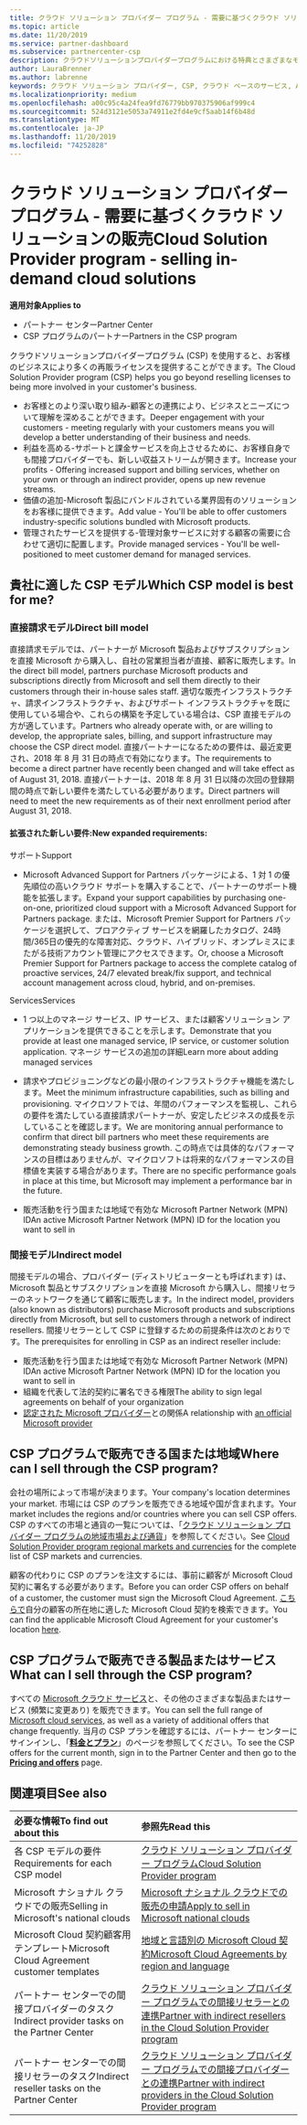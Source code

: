 ```yaml
---
title: クラウド ソリューション プロバイダー プログラム - 需要に基づくクラウド ソリューションの販売 | パートナー センター
ms.topic: article
ms.date: 11/20/2019
ms.service: partner-dashboard
ms.subservice: partnercenter-csp
description: クラウドソリューションプロバイダープログラムにおける特典とさまざまなモデルの詳細について説明します。これにより、新しい顧客や新しい専門知識を活用してビジネスを成長させることができます。
author: LauraBrenner
ms.author: labrenne
keywords: クラウド ソリューション プロバイダー, CSP, クラウド ベースのサービス, Azure, Office 365, Dynamics, CSP パートナ, CSP での販売, 直接パートナー, CSP 直接パートナー, CSP 間接リセラー, 直接 CSP, 間接 CSP, 直接モデル, 間接モデル, 間接リセラー, 間接プロバイダー, プロバイダー, ディストリビューター, クラウド ソリューション プロバイダー プログラム
ms.localizationpriority: medium
ms.openlocfilehash: a00c95c4a24fea9fd76779bb970375906af999c4
ms.sourcegitcommit: 524d3121e5053a74911e2fd4e9cf5aab14f6b48d
ms.translationtype: MT
ms.contentlocale: ja-JP
ms.lasthandoff: 11/20/2019
ms.locfileid: "74252828"
---
```

# <a name="cloud-solution-provider-program---selling-in-demand-cloud-solutions"></a><span data-ttu-id="cc674-104">クラウド ソリューション プロバイダー プログラム - 需要に基づくクラウド ソリューションの販売</span><span class="sxs-lookup"><span data-stu-id="cc674-104">Cloud Solution Provider program - selling in-demand cloud solutions</span></span> 

<span data-ttu-id="cc674-105">**適用対象**</span><span class="sxs-lookup"><span data-stu-id="cc674-105">**Applies to**</span></span>

- <span data-ttu-id="cc674-106">パートナー センター</span><span class="sxs-lookup"><span data-stu-id="cc674-106">Partner Center</span></span>
- <span data-ttu-id="cc674-107">CSP プログラムのパートナー</span><span class="sxs-lookup"><span data-stu-id="cc674-107">Partners in the CSP program</span></span>

<span data-ttu-id="cc674-108">クラウドソリューションプロバイダープログラム (CSP) を使用すると、お客様のビジネスにより多くの再販ライセンスを提供することができます。</span><span class="sxs-lookup"><span data-stu-id="cc674-108">The Cloud Solution Provider program (CSP) helps you go beyond reselling licenses to being more involved in your customer's business.</span></span>
 
- <span data-ttu-id="cc674-109">お客様とのより深い取り組み-顧客との連携により、ビジネスとニーズについて理解を深めることができます。</span><span class="sxs-lookup"><span data-stu-id="cc674-109">Deeper engagement with your customers - meeting regularly with your customers means you will develop a better understanding of their business and needs.</span></span>
- <span data-ttu-id="cc674-110">利益を高める-サポートと課金サービスを向上させるために、お客様自身でも間接プロバイダーでも、新しい収益ストリームが開きます。</span><span class="sxs-lookup"><span data-stu-id="cc674-110">Increase your profits - Offering increased support and billing services, whether on your own or through an indirect provider, opens up new revenue streams.</span></span>  
- <span data-ttu-id="cc674-111">価値の追加-Microsoft 製品にバンドルされている業界固有のソリューションをお客様に提供できます。</span><span class="sxs-lookup"><span data-stu-id="cc674-111">Add value - You'll be able to offer customers industry-specific solutions bundled with Microsoft products.</span></span>
- <span data-ttu-id="cc674-112">管理されたサービスを提供する-管理対象サービスに対する顧客の需要に合わせて適切に配置します。</span><span class="sxs-lookup"><span data-stu-id="cc674-112">Provide managed services - You'll be well-positioned to meet customer demand for managed services.</span></span> 

## <a name="which-csp-model-is-best-for-me"></a><span data-ttu-id="cc674-113">貴社に適した CSP モデル</span><span class="sxs-lookup"><span data-stu-id="cc674-113">Which CSP model is best for me?</span></span>

### <a name="direct-bill-model"></a><span data-ttu-id="cc674-114">直接請求モデル</span><span class="sxs-lookup"><span data-stu-id="cc674-114">Direct bill model</span></span>

 <span data-ttu-id="cc674-115">直接請求モデルでは、パートナーが Microsoft 製品およびサブスクリプションを直接 Microsoft から購入し、自社の営業担当者が直接、顧客に販売します。</span><span class="sxs-lookup"><span data-stu-id="cc674-115">In the direct bill model, partners purchase Microsoft products and subscriptions directly from Microsoft and sell them directly to their customers through their in-house sales staff.</span></span> <span data-ttu-id="cc674-116">適切な販売インフラストラクチャ、請求インフラストラクチャ、およびサポート インフラストラクチャを既に使用している場合や、これらの構築を予定している場合は、CSP 直接モデルの方が適しています。</span><span class="sxs-lookup"><span data-stu-id="cc674-116">Partners who already operate with, or are willing to develop, the appropriate sales, billing, and support infrastructure may choose the CSP direct model.</span></span> <span data-ttu-id="cc674-117">直接パートナーになるための要件は、最近変更され、2018 年 8 月 31 日の時点で有効になります。</span><span class="sxs-lookup"><span data-stu-id="cc674-117">The requirements to become a direct partner have recently been changed and will take effect as of August 31, 2018.</span></span> <span data-ttu-id="cc674-118">直接パートナーは、2018 年 8 月 31 日以降の次回の登録期間の時点で新しい要件を満たしている必要があります。</span><span class="sxs-lookup"><span data-stu-id="cc674-118">Direct partners will need to meet the new requirements as of their next enrollment period after August 31, 2018.</span></span>


#### <a name="new-expanded-requirements"></a><span data-ttu-id="cc674-119">拡張された新しい要件:</span><span class="sxs-lookup"><span data-stu-id="cc674-119">New expanded requirements:</span></span>

<span data-ttu-id="cc674-120">サポート</span><span class="sxs-lookup"><span data-stu-id="cc674-120">Support</span></span>
- <span data-ttu-id="cc674-121">Microsoft Advanced Support for Partners パッケージによる、1 対 1 の優先順位の高いクラウド サポートを購入することで、パートナーのサポート機能を拡張します。</span><span class="sxs-lookup"><span data-stu-id="cc674-121">Expand your support capabilities by purchasing one-on-one, prioritized cloud support with a Microsoft Advanced Support for Partners package.</span></span> <span data-ttu-id="cc674-122">または、Microsoft Premier Support for Partners パッケージを選択して、プロアクティブ サービスを網羅したカタログ、24時間/365日の優先的な障害対応、クラウド、ハイブリッド、オンプレミスにまたがる技術アカウント管理にアクセスできます。</span><span class="sxs-lookup"><span data-stu-id="cc674-122">Or, choose a Microsoft Premier Support for Partners package to access the complete catalog of proactive services, 24/7 elevated break/fix support, and technical account management across cloud, hybrid, and on-premises.</span></span> 

<span data-ttu-id="cc674-123">Services</span><span class="sxs-lookup"><span data-stu-id="cc674-123">Services</span></span>

- <span data-ttu-id="cc674-124">1 つ以上のマネージ サービス、IP サービス、または顧客ソリューション アプリケーションを提供できることを示します。</span><span class="sxs-lookup"><span data-stu-id="cc674-124">Demonstrate that you provide at least one managed service, IP service, or customer solution application.</span></span> <span data-ttu-id="cc674-125">マネージ サービスの追加の詳細</span><span class="sxs-lookup"><span data-stu-id="cc674-125">Learn more about adding managed services</span></span>

- <span data-ttu-id="cc674-126">請求やプロビジョニングなどの最小限のインフラストラクチャ機能を満たします。</span><span class="sxs-lookup"><span data-stu-id="cc674-126">Meet the minimum infrastructure capabilities, such as billing and provisioning.</span></span>
<span data-ttu-id="cc674-127">マイクロソフトでは、年間のパフォーマンスを監視し、これらの要件を満たしている直接請求パートナーが、安定したビジネスの成長を示していることを確認します。</span><span class="sxs-lookup"><span data-stu-id="cc674-127">We are monitoring annual performance to confirm that direct bill partners who meet these requirements are demonstrating steady business growth.</span></span> <span data-ttu-id="cc674-128">この時点では具体的なパフォーマンスの目標はありませんが、マイクロソフトは将来的なパフォーマンスの目標値を実装する場合があります。</span><span class="sxs-lookup"><span data-stu-id="cc674-128">There are no specific performance goals in place at this time, but Microsoft may implement a performance bar in the future.</span></span> 

- <span data-ttu-id="cc674-129">販売活動を行う国または地域で有効な Microsoft Partner Network (MPN) ID</span><span class="sxs-lookup"><span data-stu-id="cc674-129">An active Microsoft Partner Network (MPN) ID for the location you want to sell in</span></span>


### <a name="indirect-model"></a><span data-ttu-id="cc674-130">間接モデル</span><span class="sxs-lookup"><span data-stu-id="cc674-130">Indirect model</span></span>

<span data-ttu-id="cc674-131">間接モデルの場合、プロバイダー (ディストリビューターとも呼ばれます) は、Microsoft 製品とサブスクリプションを直接 Microsoft から購入し、間接リセラーのネットワークを通じて顧客に販売します。</span><span class="sxs-lookup"><span data-stu-id="cc674-131">In the indirect model, providers (also known as distributors) purchase Microsoft products and subscriptions directly from Microsoft, but sell to customers through a network of indirect resellers.</span></span> <span data-ttu-id="cc674-132">間接リセラーとして CSP に登録するための前提条件は次のとおりです。</span><span class="sxs-lookup"><span data-stu-id="cc674-132">The prerequisites for enrolling in CSP as an indirect reseller include:</span></span>

- <span data-ttu-id="cc674-133">販売活動を行う国または地域で有効な Microsoft Partner Network (MPN) ID</span><span class="sxs-lookup"><span data-stu-id="cc674-133">An active Microsoft Partner Network (MPN) ID for the location you want to sell in</span></span>
- <span data-ttu-id="cc674-134">組織を代表して法的契約に署名できる権限</span><span class="sxs-lookup"><span data-stu-id="cc674-134">The ability to sign legal agreements on behalf of your organization</span></span>
- <span data-ttu-id="cc674-135">[認定された Microsoft プロバイダー](https://partnercenter.microsoft.com/partner/find-a-provider)との関係</span><span class="sxs-lookup"><span data-stu-id="cc674-135">A relationship with [an official Microsoft provider](https://partnercenter.microsoft.com/partner/find-a-provider)</span></span>


## <a name="where-can-i-sell-through-the-csp-program"></a><span data-ttu-id="cc674-136">CSP プログラムで販売できる国または地域</span><span class="sxs-lookup"><span data-stu-id="cc674-136">Where can I sell through the CSP program?</span></span>

<span data-ttu-id="cc674-137">会社の場所によって市場が決まります。</span><span class="sxs-lookup"><span data-stu-id="cc674-137">Your company's location determines your market.</span></span> <span data-ttu-id="cc674-138">市場には CSP のプランを販売できる地域や国が含まれます。</span><span class="sxs-lookup"><span data-stu-id="cc674-138">Your market includes the regions and/or countries where you can sell CSP offers.</span></span> <span data-ttu-id="cc674-139">CSP のすべての市場と通貨の一覧については、「[クラウド ソリューション プロバイダー プログラムの地域市場および通貨](regional-authorization-overview.md)」を参照してください。</span><span class="sxs-lookup"><span data-stu-id="cc674-139">See [Cloud Solution Provider program regional markets and currencies](regional-authorization-overview.md) for the complete list of CSP markets and currencies.</span></span>

<span data-ttu-id="cc674-140">顧客の代わりに CSP のプランを注文するには、事前に顧客が Microsoft Cloud 契約に署名する必要があります。</span><span class="sxs-lookup"><span data-stu-id="cc674-140">Before you can order CSP offers on behalf of a customer, the customer must sign the Microsoft Cloud Agreement.</span></span> <span data-ttu-id="cc674-141">[こちらで](agreements.md)自分の顧客の所在地に適した Microsoft Cloud 契約を検索できます。</span><span class="sxs-lookup"><span data-stu-id="cc674-141">You can find the applicable Microsoft Cloud Agreement for your customer's location [here](agreements.md).</span></span>  

## <a name="what-can-i-sell-through-the-csp-program"></a><span data-ttu-id="cc674-142">CSP プログラムで販売できる製品またはサービス</span><span class="sxs-lookup"><span data-stu-id="cc674-142">What can I sell through the CSP program?</span></span>

<span data-ttu-id="cc674-143">すべての [Microsoft クラウド サービス](https://partner.microsoft.com/cloud-solution-provider/products-and-services)と、その他のさまざまな製品またはサービス (頻繁に変更あり) を販売できます。</span><span class="sxs-lookup"><span data-stu-id="cc674-143">You can sell the full range of [Microsoft cloud services](https://partner.microsoft.com/cloud-solution-provider/products-and-services), as well as a variety of additional offers that change frequently.</span></span> <span data-ttu-id="cc674-144">当月の CSP プランを確認するには、パートナー センターにサインインし、「[**料金とプラン**](https://partnercenter.microsoft.com/pcv/sales)」のページを参照してください。</span><span class="sxs-lookup"><span data-stu-id="cc674-144">To see the CSP offers for the current month, sign in to the Partner Center and then go to the [**Pricing and offers**](https://partnercenter.microsoft.com/pcv/sales) page.</span></span>

## <a name="see-also"></a><span data-ttu-id="cc674-145">関連項目</span><span class="sxs-lookup"><span data-stu-id="cc674-145">See also</span></span> 


|<span data-ttu-id="cc674-146">**必要な情報**</span><span class="sxs-lookup"><span data-stu-id="cc674-146">**To find out about this**</span></span>   |<span data-ttu-id="cc674-147">**参照先**</span><span class="sxs-lookup"><span data-stu-id="cc674-147">**Read this**</span></span>   |
|:---------------------------|:--------------------|
|<span data-ttu-id="cc674-148">各 CSP モデルの要件</span><span class="sxs-lookup"><span data-stu-id="cc674-148">Requirements for each CSP model</span></span>   | [<span data-ttu-id="cc674-149">クラウド ソリューション プロバイダー プログラム</span><span class="sxs-lookup"><span data-stu-id="cc674-149">Cloud Solution Provider program</span></span>](https://partnercenter.microsoft.com/partner/cloud-solution-provider)|
|<span data-ttu-id="cc674-150">Microsoft ナショナル クラウドでの販売</span><span class="sxs-lookup"><span data-stu-id="cc674-150">Selling in Microsoft's national clouds</span></span>   | [<span data-ttu-id="cc674-151">Microsoft ナショナル クラウドでの販売の申請</span><span class="sxs-lookup"><span data-stu-id="cc674-151">Apply to sell in Microsoft national clouds</span></span>](csp-national-clouds-overview.md)|
|<span data-ttu-id="cc674-152">Microsoft Cloud 契約顧客用テンプレート</span><span class="sxs-lookup"><span data-stu-id="cc674-152">Microsoft Cloud Agreement customer templates</span></span>   |[<span data-ttu-id="cc674-153">地域と言語別の Microsoft Cloud 契約</span><span class="sxs-lookup"><span data-stu-id="cc674-153">Microsoft Cloud Agreements by region and language</span></span>](agreements.md)|
|<span data-ttu-id="cc674-154">パートナー センターでの間接プロバイダーのタスク</span><span class="sxs-lookup"><span data-stu-id="cc674-154">Indirect provider tasks on the Partner Center</span></span>  |[<span data-ttu-id="cc674-155">クラウド ソリューション プロバイダー プログラムでの間接リセラーとの連携</span><span class="sxs-lookup"><span data-stu-id="cc674-155">Partner with indirect resellers in the Cloud Solution Provider program</span></span>](indirect-provider-tasks-in-partner-center.md)|
|<span data-ttu-id="cc674-156">パートナー センターでの間接リセラーのタスク</span><span class="sxs-lookup"><span data-stu-id="cc674-156">Indirect reseller tasks on the Partner Center</span></span>   |[<span data-ttu-id="cc674-157">クラウド ソリューション プロバイダー プログラムでの間接プロバイダーとの連携</span><span class="sxs-lookup"><span data-stu-id="cc674-157">Partner with indirect providers in the Cloud Solution Provider program</span></span>](indirect-reseller-tasks-in-partner-center.md)|
